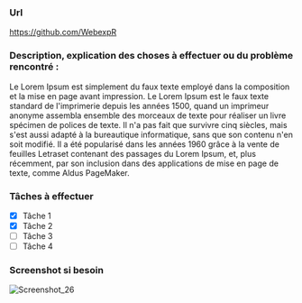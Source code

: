 ### Url
https://github.com/WebexpR

### Description, explication des choses à effectuer ou du problème rencontré :

Le Lorem Ipsum est simplement du faux texte employé dans la composition et la mise en page avant impression. Le Lorem Ipsum est le faux texte standard de l'imprimerie depuis les années 1500, quand un imprimeur anonyme assembla ensemble des morceaux de texte pour réaliser un livre spécimen de polices de texte. Il n'a pas fait que survivre cinq siècles, mais s'est aussi adapté à la bureautique informatique, sans que son contenu n'en soit modifié. Il a été popularisé dans les années 1960 grâce à la vente de feuilles Letraset contenant des passages du Lorem Ipsum, et, plus récemment, par son inclusion dans des applications de mise en page de texte, comme Aldus PageMaker.

### Tâches à effectuer

- [x] Tâche 1
- [x] Tâche 2
- [ ] Tâche 3
- [ ] Tâche 4

### Screenshot si besoin

![Screenshot_26](https://user-images.githubusercontent.com/62699215/140902270-dd1f7b7a-c8c2-488d-8a2c-2df22f382a8a.png)
